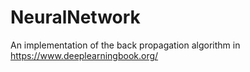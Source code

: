 # NeuralNetwork
An implementation of the back propagation algorithm in https://www.deeplearningbook.org/

